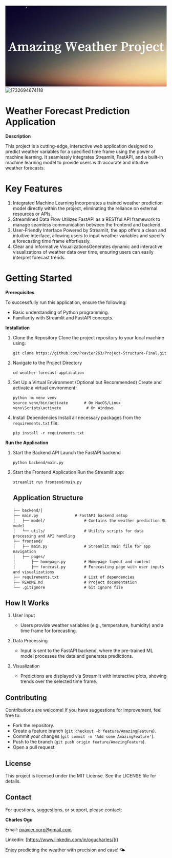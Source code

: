 ![1732693916907](image/README/1732693916907.png)![1732694674118](image/README/1732694674118.png)

# **Weather Forecast Prediction Application**

**Description**

This project is a cutting-edge, interactive web application designed to predict weather variables for a specified time frame using the power of machine learning. It seamlessly integrates Streamlit, FastAPI, and a built-in machine learning model to provide users with accurate and intuitive weather forecasts.

# **Key Features**

1. Integrated Machine Learning
   Incorporates a trained weather prediction model directly within the project, eliminating the reliance on external resources or APIs.
2. Streamlined Data Flow
   Utilizes FastAPI as a RESTful API framework to manage seamless communication between the frontend and backend.
3. User-Friendly Interface
   Powered by Streamlit, the app offers a clean and intuitive interface, allowing users to input weather variables and specify a forecasting time frame effortlessly.
4. Clear and Informative VisualizationsGenerates dynamic and interactive visualizations of weather data over time, ensuring users can easily interpret forecast trends.

# **Getting Started**

**Prerequisites**

To successfully run this application, ensure the following:

* Basic understanding of Python programming.
* Familiarity with Streamlit and FastAPI concepts.

**Installation**

1. Clone the Repository
   Clone the project repository to your local machine using:

   ```
   git clone https://github.com/Pxavier263/Project-Structure-Final.git
   ```
2. Navigate to the Project Directory

   ```
   cd weather-forecast-application
   ```
3. Set Up a Virtual Environment (Optional but Recommended)
   Create and activate a virtual environment:

   ```
   python -m venv venv
   source venv/bin/activate       # On MacOS/Linux
   venv\Scripts\activate           # On Windows
   ```
4. Install Dependencies
   Install all necessary packages from the `requirements.txt` file:

   ```
   pip install -r requirements.txt
   ```

**Run the Application**

1. Start the Backend API
   Launch the FastAPI backend

   ```
   python backend/main.py
   ```
2. Start the Frontend Application
   Run the Streamlit app:

   ```
   streamlit run frontend/main.py
   ```

   ## **Application Structure**


   ```
   ├── backend/│  
   ├── main.py                # FastAPI backend setup
   │   ├── model/                 # Contains the weather prediction ML model
   │   └── utils/                 # Utility scripts for data processing and API handling
   ├── frontend/
   │   ├── main.py                # Streamlit main file for app navigation
   │   ├── pages/
   │       ├── homepage.py        # Homepage layout and content
   │       ├── forecast.py        # Forecasting page with user inputs and visualizations
   ├── requirements.txt           # List of dependencies
   ├── README.md                  # Project documentation
   └── .gitignore                 # Git ignore file
   ```

## **How It Works**

1. User Input

   - Users provide weather variables (e.g., temperature, humidity) and a time frame for forecasting.
2. Data Processing

   - Input is sent to the FastAPI backend, where the pre-trained ML model processes the data and generates predictions.
3. Visualization

   - Predictions are displayed via Streamlit with interactive plots, showing trends over the selected time frame.

## **Contributing**

Contributions are welcome! If you have suggestions for improvement, feel free to:

* Fork the repository.
* Create a feature branch (`git checkout -b feature/AmazingFeature`).
* Commit your changes (`git commit -m 'Add some AmazingFeature'`).
* Push to the branch (`git push origin feature/AmazingFeature`).
* Open a pull request.

## License

This project is licensed under the MIT License. See the LICENSE file for details.

## **Contact**

For questions, suggestions, or support, please contact:

**Charles Ogu**


Email: [pxavier.corp@gmail.com]()

Linkedin: [https://www.linkedin.com/in/ogucharles/]()

Enjoy predicting the weather with precision and ease! 🌤️
